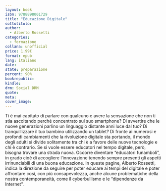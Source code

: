 ```yaml
---
layout: book
isbn: 9788898001729
title: "Educazione Digitale"
sottotitolo:
author:
  - Alberto Rossetti
categories:
  - formazione
collana: unofficial
price: 1.99€
format: epub
lang: italiano
date:  
state: preparazione
percent: 90%
bookrepublic: 
kindle: 
drm: Social DRM
quote:
meta:
cover_image:
---
```

Ti è mai capitato di parlare con qualcuno e avere la sensazione che non ti stia ascoltando perché concentrato sul suo smartphone? Di avvertire che le nuove generazioni parlino un linguaggio distante anni luce dal tuo? Di tranquillizzare il tuo bambino utilizzando un tablet? Di fronte ai numerosi e profondi cambiamenti che la rivoluzione digitale sta portando, il mondo degli adulti si divide solitamente tra chi è a favore delle nuove tecnologie e chi è contrario. Se si vuole essere educatori nel tempo digitale, però, bisogna trovare una strada nuova. Occorre diventare “educatori funamboli”, in grado cioè di accogliere l’innovazione tenendo sempre presenti gli aspetti irrinunciabili di una buona educazione. In queste pagine, Alberto Rossetti, indica la direzione da seguire per poter educare ai tempi del digitale e poter affrontare così, con più consapevolezza, anche alcune problematiche della nostra contemporaneità, come il cyberbullismo e le “dipendenze da Internet”.
